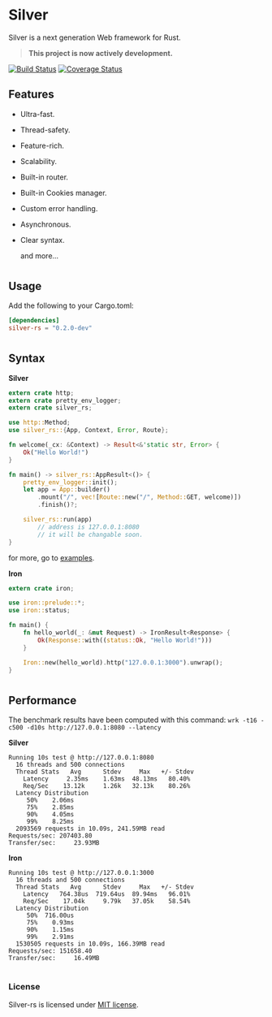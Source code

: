 # Silver

Silver is a next generation Web framework for Rust.

> **This project is now actively development.**

[![Build Status](https://travis-ci.org/AhmedMostafa16/Silver.svg?branch=master)](https://travis-ci.org/AhmedMostafa16/Silver)
[![Coverage Status](https://coveralls.io/repos/github/AhmedMostafa16/Silver/badge.svg?branch=master)](https://coveralls.io/github/AhmedMostafa16/Silver?branch=master)

## Features

- Ultra-fast.
- Thread-safety.
- Feature-rich.
- Scalability.
- Built-in router.
- Built-in Cookies manager.
- Custom error handling.
- Asynchronous.
- Clear syntax.

    and more...


#
## Usage

Add the following to your Cargo.toml:

```toml
[dependencies]
silver-rs = "0.2.0-dev"
```

#
## Syntax

**Silver**

```rust
extern crate http;
extern crate pretty_env_logger;
extern crate silver_rs;

use http::Method;
use silver_rs::{App, Context, Error, Route};

fn welcome(_cx: &Context) -> Result<&'static str, Error> {
    Ok("Hello World!")
}

fn main() -> silver_rs::AppResult<()> {
    pretty_env_logger::init();
    let app = App::builder()
        .mount("/", vec![Route::new("/", Method::GET, welcome)])
        .finish()?;

    silver_rs::run(app)
        // address is 127.0.0.1:8080
        // it will be changable soon.
}
```
for more, go to [examples](/examples).

**Iron**

```rust
extern crate iron;

use iron::prelude::*;
use iron::status;

fn main() {
    fn hello_world(_: &mut Request) -> IronResult<Response> {
        Ok(Response::with((status::Ok, "Hello World!")))
    }

    Iron::new(hello_world).http("127.0.0.1:3000").unwrap();
}
```

#
## Performance
The benchmark results have been computed with this command: 
```wrk -t16 -c500 -d10s http://127.0.0.1:8080 --latency```

**Silver**

```
Running 10s test @ http://127.0.0.1:8080
  16 threads and 500 connections
  Thread Stats   Avg      Stdev     Max   +/- Stdev
    Latency     2.35ms    1.63ms  48.13ms   80.40%
    Req/Sec    13.12k     1.26k   32.13k    80.26%
  Latency Distribution
     50%    2.06ms
     75%    2.85ms
     90%    4.05ms
     99%    8.25ms
  2093569 requests in 10.09s, 241.59MB read
Requests/sec: 207403.80
Transfer/sec:     23.93MB
```

**Iron**

```
Running 10s test @ http://127.0.0.1:3000
  16 threads and 500 connections
  Thread Stats   Avg      Stdev     Max   +/- Stdev
    Latency   764.38us  719.64us  89.94ms   96.01%
    Req/Sec    17.04k     9.79k   37.05k    58.54%
  Latency Distribution
     50%  716.00us
     75%    0.93ms
     90%    1.15ms
     99%    2.91ms
  1530505 requests in 10.09s, 166.39MB read
Requests/sec: 151658.40
Transfer/sec:     16.49MB
```

#
### License

Silver-rs is licensed under [MIT license](LICENSE-MIT).
